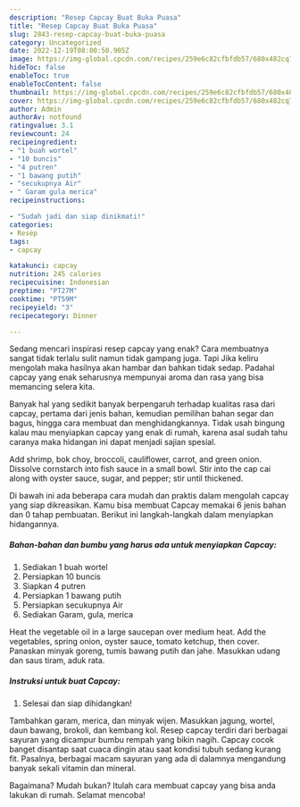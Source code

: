 ```yaml
---
description: "Resep Capcay Buat Buka Puasa"
title: "Resep Capcay Buat Buka Puasa"
slug: 2843-resep-capcay-buat-buka-puasa
category: Uncategorized
date: 2022-12-19T08:00:50.905Z
image: https://img-global.cpcdn.com/recipes/259e6c82cfbfdb57/680x482cq70/capcay-foto-resep-utama.jpg
hideToc: false
enableToc: true
enableTocContent: false
thumbnail: https://img-global.cpcdn.com/recipes/259e6c82cfbfdb57/680x482cq70/capcay-foto-resep-utama.jpg
cover: https://img-global.cpcdn.com/recipes/259e6c82cfbfdb57/680x482cq70/capcay-foto-resep-utama.jpg
author: Admin
authorAv: notfound
ratingvalue: 3.1
reviewcount: 24
recipeingredient:
- "1 buah wortel"
- "10 buncis"
- "4 putren"
- "1 bawang putih"
- "secukupnya Air"
- " Garam gula merica"
recipeinstructions:

- "Sudah jadi dan siap dinikmati!"
categories:
- Resep
tags:
- capcay

katakunci: capcay 
nutrition: 245 calories
recipecuisine: Indonesian
preptime: "PT27M"
cooktime: "PT59M"
recipeyield: "3"
recipecategory: Dinner

---
```



Sedang mencari inspirasi resep capcay yang enak? Cara membuatnya sangat tidak terlalu sulit namun tidak gampang juga. Tapi Jika keliru mengolah maka hasilnya akan hambar dan bahkan tidak sedap. Padahal capcay yang enak seharusnya mempunyai aroma dan rasa yang bisa memancing selera kita.


Banyak hal yang sedikit banyak berpengaruh terhadap kualitas rasa dari capcay, pertama dari jenis bahan, kemudian pemilihan bahan segar dan bagus, hingga cara membuat dan menghidangkannya. Tidak usah bingung kalau mau menyiapkan capcay yang enak di rumah, karena asal sudah tahu caranya maka hidangan ini dapat menjadi sajian spesial.

Add shrimp, bok choy, broccoli, cauliflower, carrot, and green onion. Dissolve cornstarch into fish sauce in a small bowl. Stir into the cap cai along with oyster sauce, sugar, and pepper; stir until thickened.


Di bawah ini ada beberapa cara mudah dan praktis dalam mengolah capcay yang siap dikreasikan. Kamu bisa membuat Capcay memakai 6 jenis bahan dan 0 tahap pembuatan. Berikut ini langkah-langkah dalam menyiapkan hidangannya.

<!--inarticleads1-->

##### Bahan-bahan dan bumbu yang harus ada untuk menyiapkan Capcay:

1. Sediakan 1 buah wortel
1. Persiapkan 10 buncis
1. Siapkan 4 putren
1. Persiapkan 1 bawang putih
1. Persiapkan secukupnya Air
1. Sediakan  Garam, gula, merica


Heat the vegetable oil in a large saucepan over medium heat. Add the vegetables, spring onion, oyster sauce, tomato ketchup, then cover. Panaskan minyak goreng, tumis bawang putih dan jahe. Masukkan udang dan saus tiram, aduk rata. 

<!--inarticleads2-->

##### Instruksi untuk buat Capcay:


1. Selesai dan siap dihidangkan!

Tambahkan garam, merica, dan minyak wijen. Masukkan jagung, wortel, daun bawang, brokoli, dan kembang kol. Resep capcay terdiri dari berbagai sayuran yang dicampur bumbu rempah yang bikin nagih. Capcay cocok banget disantap saat cuaca dingin atau saat kondisi tubuh sedang kurang fit. Pasalnya, berbagai macam sayuran yang ada di dalamnya mengandung banyak sekali vitamin dan mineral. 

Bagaimana? Mudah bukan? Itulah cara membuat capcay yang bisa anda lakukan di rumah. Selamat mencoba!
